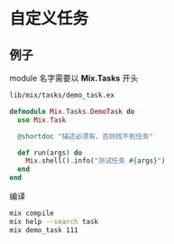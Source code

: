 # 自定义任务

## 例子

module 名字需要以 **Mix.Tasks** 开头

```sh
lib/mix/tasks/demo_task.ex
```

```elixir
defmodule Mix.Tasks.DemoTask do
  use Mix.Task

  @shortdoc "描述必须有，否则找不到任务"

  def run(args) do
    Mix.shell().info("测试任务 #{args}")
  end
end
```

编译

```sh
mix compile
mix help --search task
mix demo_task 111
```

